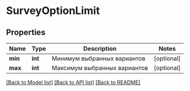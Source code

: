 # SurveyOptionLimit

## Properties
Name | Type | Description | Notes
------------ | ------------- | ------------- | -------------
**min** | **int** | Минимум выбранных вариантов | [optional] 
**max** | **int** | Максимум выбранных вариантов | [optional] 

[[Back to Model list]](../README.md#documentation-for-models) [[Back to API list]](../README.md#documentation-for-api-endpoints) [[Back to README]](../README.md)


